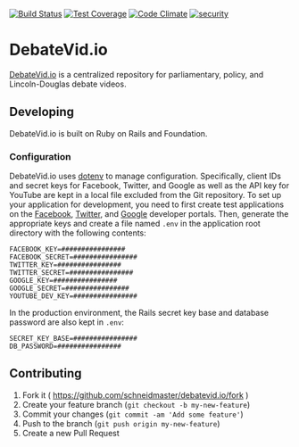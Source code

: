 [![Build Status](https://circleci.com/gh/schneidmaster/debatevid.io.svg?style=shield)](https://circleci.com/gh/schneidmaster/debatevid.io)
[![Test Coverage](https://codeclimate.com/github/schneidmaster/debatevid.io/badges/coverage.svg)](https://codeclimate.com/github/schneidmaster/debatevid.io/coverage)
[![Code Climate](https://codeclimate.com/github/schneidmaster/debatevid.io/badges/gpa.svg)](https://codeclimate.com/github/schneidmaster/debatevid.io)
[![security](https://hakiri.io/github/schneidmaster/debatevid.io/master.svg)](https://hakiri.io/github/schneidmaster/debatevid.io/master)

# DebateVid.io

[DebateVid.io](https://debatevid.io) is a centralized repository for parliamentary, policy, and Lincoln-Douglas debate videos. 

## Developing

DebateVid.io is built on Ruby on Rails and Foundation.

### Configuration

DebateVid.io uses [dotenv](https://github.com/bkeepers/dotenv) to manage configuration. Specifically, client IDs and secret keys for Facebook, Twitter, and Google as well as the API key for YouTube are kept in a local file excluded from the Git repository. To set up your application for development, you need to first create test applications on the [Facebook](https://developers.facebook.com/apps), [Twitter](https://apps.twitter.com/), and [Google](https://console.developers.google.com/) developer portals. Then, generate the appropriate keys and create a file named `.env` in the application root directory with the following contents:

```
FACEBOOK_KEY=################
FACEBOOK_SECRET=################
TWITTER_KEY=################
TWITTER_SECRET=################
GOOGLE_KEY=################
GOOGLE_SECRET=################
YOUTUBE_DEV_KEY=################
```

In the production environment, the Rails secret key base and database password are also kept in `.env`:

```
SECRET_KEY_BASE=################
DB_PASSWORD=################
```

## Contributing

1. Fork it ( https://github.com/schneidmaster/debatevid.io/fork )
2. Create your feature branch (`git checkout -b my-new-feature`)
3. Commit your changes (`git commit -am 'Add some feature'`)
4. Push to the branch (`git push origin my-new-feature`)
5. Create a new Pull Request
